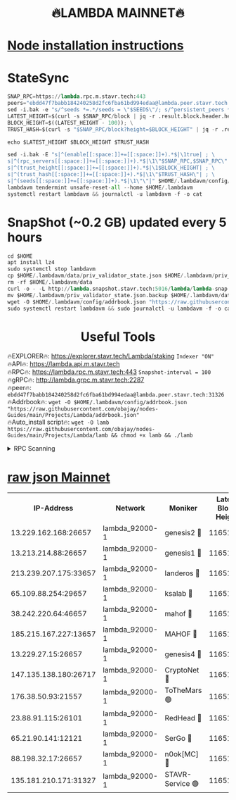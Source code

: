 <h1 align="center"> 🔥LAMBDA MAINNET🔥</h1>


[Node installation instructions](https://github.com/obajay/nodes-Guides/tree/main/Projects/Lambda)
=


# StateSync
```python
SNAP_RPC=https://lambda.rpc.m.stavr.tech:443
peers="ebdd47f7babb184240258d2fc6fba61bd994edaa@lambda.peer.stavr.tech:31326" 
sed -i.bak -e "s/^seeds *=.*/seeds = \"$SEEDS\"/; s/^persistent_peers *=.*/persistent_peers = \"$PEERS\"/" $HOME/.lambdavm/config/config.toml
LATEST_HEIGHT=$(curl -s $SNAP_RPC/block | jq -r .result.block.header.height); \
BLOCK_HEIGHT=$((LATEST_HEIGHT - 100)); \
TRUST_HASH=$(curl -s "$SNAP_RPC/block?height=$BLOCK_HEIGHT" | jq -r .result.block_id.hash)

echo $LATEST_HEIGHT $BLOCK_HEIGHT $TRUST_HASH

sed -i.bak -E "s|^(enable[[:space:]]+=[[:space:]]+).*$|\1true| ; \
s|^(rpc_servers[[:space:]]+=[[:space:]]+).*$|\1\"$SNAP_RPC,$SNAP_RPC\"| ; \
s|^(trust_height[[:space:]]+=[[:space:]]+).*$|\1$BLOCK_HEIGHT| ; \
s|^(trust_hash[[:space:]]+=[[:space:]]+).*$|\1\"$TRUST_HASH\"| ; \
s|^(seeds[[:space:]]+=[[:space:]]+).*$|\1\"\"|" $HOME/.lambdavm/config/config.toml
lambdavm tendermint unsafe-reset-all --home $HOME/.lambdavm
systemctl restart lambdavm && journalctl -u lambdavm -f -o cat

```
# SnapShot (~0.2 GB) updated every 5 hours
```python
cd $HOME
apt install lz4
sudo systemctl stop lambdavm
cp $HOME/.lambdavm/data/priv_validator_state.json $HOME/.lambdavm/priv_validator_state.json.backup
rm -rf $HOME/.lambdavm/data
curl -o - -L http://lambda.snapshot.stavr.tech:5016/lambda/lambda-snap.tar.lz4 | lz4 -c -d - | tar -x -C $HOME/.lambdavm --strip-components 2
mv $HOME/.lambdavm/priv_validator_state.json.backup $HOME/.lambdavm/data/priv_validator_state.json
wget -O $HOME/.lambdavm/config/addrbook.json "https://raw.githubusercontent.com/obajay/nodes-Guides/main/Projects/Lambda/addrbook.json"
sudo systemctl restart lambdavm && sudo journalctl -u lambdavm -f -o cat
```
 <h1 align="center"> Useful Tools</h1>

🔥EXPLORER🔥:      https://explorer.stavr.tech/Lambda/staking	        `Indexer "ON"` \
🔥API🔥: 			 		 https://lambda.api.m.stavr.tech \
🔥RPC🔥:           https://lambda.rpc.m.stavr.tech:443	              `Snapshot-interval = 100` \
🔥gRPC🔥:          http://lambda.grpc.m.stavr.tech:2287 \
🔥peer🔥:					 `ebdd47f7babb184240258d2fc6fba61bd994edaa@lambda.peer.stavr.tech:31326` \
🔥Addrbook🔥:    ```wget -O $HOME/.lambdavm/config/addrbook.json "https://raw.githubusercontent.com/obajay/nodes-Guides/main/Projects/Lambda/addrbook.json"``` \
🔥Auto_install script🔥: ```wget -O lamb https://raw.githubusercontent.com/obajay/nodes-Guides/main/Projects/Lambda/lamb && chmod +x lamb && ./lamb```


<details>
<summary>RPC Scanning</summary>

<h2 align="center"> We scan nodes in real time every 4 hours. And we provide the final result of RPC endpoints.
We cannot influence the operation of these nodes in any way. </h2>


```python
If Voting Power is higher than 0 --> then the Node is a validator of the network and may be subject to attack and be a potential threat to the chain.
```
```python
We marked such validators with a red symbol
```

</details>

[raw json Mainnet](https://rpc-check.lambm.stavr.tech/lambm/rpc-lambm-result.json)
=


<table><tr><th>IP-Address</th><th>Network</th><th>Moniker</th><th>Latest Block Height</th><th>Earliest Block Height</th><th>Catching Up</th><th>Tx Index</th><th>Voting Power</th><th>Scan Time</th></tr><tr><td>13.229.162.168:26657</td><td>lambda_92000-1</td><td>genesis2 🔴</td><td>11651184</td><td>1</td><td>False</td><td>on</td><td>16878690</td><td>2024-02-11T00:18:50.852041367UTC</td></tr><tr><td>13.213.214.88:26657</td><td>lambda_92000-1</td><td>genesis1 🔴</td><td>11651186</td><td>1</td><td>False</td><td>on</td><td>107835</td><td>2024-02-11T00:18:55.853936427UTC</td></tr><tr><td>213.239.207.175:33657</td><td>lambda_92000-1</td><td>landeros 🔴</td><td>11651182</td><td>8136001</td><td>False</td><td>off</td><td>1851560</td><td>2024-02-11T00:18:43.109729601UTC</td></tr><tr><td>65.109.88.254:29657</td><td>lambda_92000-1</td><td>ksalab 🔴</td><td>11651186</td><td>8715001</td><td>False</td><td>on</td><td>510465</td><td>2024-02-11T00:18:59.063174275UTC</td></tr><tr><td>38.242.220.64:46657</td><td>lambda_92000-1</td><td>mahof 🔴</td><td>11651186</td><td>10131001</td><td>False</td><td>off</td><td>770350</td><td>2024-02-11T00:19:02.847354789UTC</td></tr><tr><td>185.215.167.227:13657</td><td>lambda_92000-1</td><td>MAHOF 🔴</td><td>11651186</td><td>10134001</td><td>False</td><td>on</td><td>2051510</td><td>2024-02-11T00:18:54.503427131UTC</td></tr><tr><td>13.229.27.15:26657</td><td>lambda_92000-1</td><td>genesis4 🔴</td><td>11651185</td><td>11043001</td><td>False</td><td>on</td><td>9665448</td><td>2024-02-11T00:18:54.136110030UTC</td></tr><tr><td>147.135.138.180:26717</td><td>lambda_92000-1</td><td>CryptoNet 🔴</td><td>11651186</td><td>11383001</td><td>False</td><td>off</td><td>771470</td><td>2024-02-11T00:18:56.152001905UTC</td></tr><tr><td>176.38.50.93:21557</td><td>lambda_92000-1</td><td>ToTheMars 🟢</td><td>11651177</td><td>11395001</td><td>False</td><td>on</td><td>0</td><td>2024-02-11T00:19:02.124543295UTC</td></tr><tr><td>23.88.91.115:26101</td><td>lambda_92000-1</td><td>RedHead 🔴</td><td>11651182</td><td>11551182</td><td>False</td><td>off</td><td>553202</td><td>2024-02-11T00:18:43.426903235UTC</td></tr><tr><td>65.21.90.141:12121</td><td>lambda_92000-1</td><td>SerGo 🔴</td><td>11651186</td><td>11551186</td><td>False</td><td>off</td><td>10612079</td><td>2024-02-11T00:19:02.453006427UTC</td></tr><tr><td>88.198.32.17:26657</td><td>lambda_92000-1</td><td>n0ok[MC] 🔴</td><td>11651188</td><td>11551188</td><td>False</td><td>off</td><td>1578630</td><td>2024-02-11T00:19:05.981758927UTC</td></tr><tr><td>135.181.210.171:31327</td><td>lambda_92000-1</td><td>STAVR-Service 🟢</td><td>11651186</td><td>11648001</td><td>False</td><td>on</td><td>0</td><td>2024-02-11T00:18:58.627658946UTC</td></tr></table>
